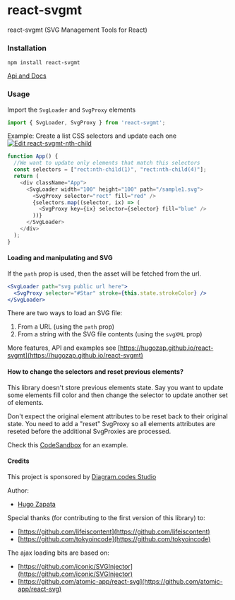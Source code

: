

# react-svgmt

react-svgmt (SVG Management Tools for React)

### Installation

```
npm install react-svgmt

```

[Api and Docs](https://hugozap.github.io/react-svgmt/#api)

### Usage

Import the `SvgLoader` and `SvgProxy` elements

```js
import { SvgLoader, SvgProxy } from 'react-svgmt';
```

Example: Create a list CSS selectors and update each one
[![Edit react-svgmt-nth-child](https://codesandbox.io/static/img/play-codesandbox.svg)](https://codesandbox.io/s/react-svgmt-nth-child-rh48e?fontsize=14)

```js
function App() {
  //We want to update only elements that match this selectors
  const selectors = ["rect:nth-child(1)", "rect:nth-child(4)"];
  return (
    <div className="App">
      <SvgLoader width="100" height="100" path="/sample1.svg">
        <SvgProxy selector="rect" fill="red" />
        {selectors.map((selector, ix) => (
          <SvgProxy key={ix} selector={selector} fill="blue" />
        ))}
      </SvgLoader>
    </div>
  );
}
```

#### Loading and manipulating and SVG

If the `path` prop is used, then the asset will be fetched from the url. 


```jsx
<SvgLoader path="svg public url here">
  <SvgProxy selector="#Star" stroke={this.state.strokeColor} />
</SvgLoader>

```

There are two ways to load an SVG file:

1) From a URL (using the `path` prop)
2) From a string with the SVG file contents (using the `svgXML` prop)

More features, API and examples see [https://hugozap.github.io/react-svgmt](https://hugozap.github.io/react-svgmt)

#### How to change the selectors and reset previous elements?

This library doesn't store previous elements state. Say you want
to update some elements fill color and then change the selector
to update another set of elements.

Don't expect the original element attributes to be reset back to their original state.
You need to add a "reset" SvgProxy so all elements attributes are reseted before
the additional SvgProxies are processed.

Check this [CodeSandbox](https://codesandbox.io/s/7w81wm0z11?file=/src/index.js:0-1182_) for an example.


#### Credits

This project is sponsored by [Diagram.codes Studio](https://studio.diagram.codes)


Author:

 - [Hugo Zapata](https://hugozap.com)

Special thanks (for contributing to the first version of this library) to:

 - [https://github.com/lifeiscontent](https://github.com/lifeiscontent)
 - [https://github.com/tokyoincode](https://github.com/tokyoincode)


The ajax loading bits are based on:

- [https://github.com/iconic/SVGInjector](https://github.com/iconic/SVGInjector)
- [https://github.com/atomic-app/react-svg](https://github.com/atomic-app/react-svg)
